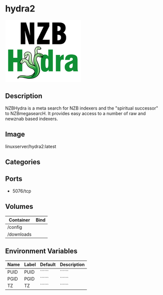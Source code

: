 # hydra2

![Logo](images/hydra2.png)

## Description
NZBHydra is a meta search for NZB indexers and the "spiritual successor" to NZBmegasearcH. It provides easy access to a number of raw and newznab based indexers.

## Image
linuxserver/hydra2:latest

## Categories

## Ports
- 5076/tcp

## Volumes
| Container | Bind |
|-----------|------|
| /config |  |
| /downloads |  |

## Environment Variables
| Name | Label | Default | Description |
|------|-------|---------|-------------|
| PUID | PUID | `````` | `````` |
| PGID | PGID | `````` | `````` |
| TZ | TZ | `````` | `````` |


